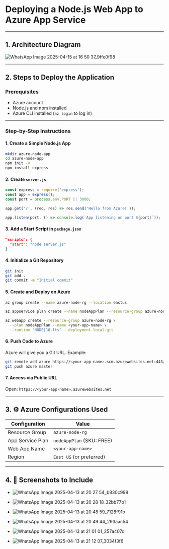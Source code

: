 #  Deploying a Node.js Web App to Azure App Service

---

## 1.  Architecture Diagram

![WhatsApp Image 2025-04-15 at 16 50 37_9ffe0f98](https://github.com/user-attachments/assets/fb9e6ef7-c83c-42b0-8a59-87a2a6b75e39)


---

## 2.  Steps to Deploy the Application

###  Prerequisites

- Azure account
- Node.js and npm installed
- Azure CLI installed (`az login` to log in)

---

###  Step-by-Step Instructions

#### 1. Create a Simple Node.js App

```bash
mkdir azure-node-app
cd azure-node-app
npm init -y
npm install express
```

#### 2. Create `server.js`

```javascript
const express = require('express');
const app = express();
const port = process.env.PORT || 3000;

app.get('/', (req, res) => res.send('Hello from Azure!'));

app.listen(port, () => console.log(`App listening on port ${port}`));
```

#### 3. Add a Start Script in `package.json`

```json
"scripts": {
  "start": "node server.js"
}
```

#### 4. Initialize a Git Repository

```bash
git init
git add .
git commit -m "Initial commit"
```

#### 5. Create and Deploy on Azure

```bash
az group create --name azure-node-rg --location eastus

az appservice plan create --name nodeAppPlan --resource-group azure-node-rg --sku FREE

az webapp create --resource-group azure-node-rg \
  --plan nodeAppPlan --name <your-app-name> \
  --runtime "NODE|18-lts" --deployment-local-git
```

#### 6. Push Code to Azure

Azure will give you a Git URL. Example:

```bash
git remote add azure https://<your-app-name>.scm.azurewebsites.net:443/<your-app-name>.git
git push azure master
```

#### 7. Access via Public URL

Open: `https://<your-app-name>.azurewebsites.net`

---

## 3. ⚙️ Azure Configurations Used

| Configuration     | Value               |
|-------------------|---------------------|
| Resource Group     | `azure-node-rg`     |
| App Service Plan   | `nodeAppPlan` (SKU: FREE) |
| Web App Name       | `<your-app-name>`   |
| Region             | `East US` (or preferred) |

---

## 4. 📸 Screenshots to Include

- ![WhatsApp Image 2025-04-13 at 20 27 54_b830c999](https://github.com/user-attachments/assets/c711bb3d-f4d7-4a55-8777-50db583027fa)

- ![WhatsApp Image 2025-04-13 at 20 28 18_32bb77b1](https://github.com/user-attachments/assets/e71cb7ce-66f1-43cc-9eb8-c4e764a7ad1a)

- ![WhatsApp Image 2025-04-13 at 20 48 59_7128f91b](https://github.com/user-attachments/assets/8a4af911-d67a-4f7f-9df5-f7496e02141e)

- ![WhatsApp Image 2025-04-13 at 20 49 44_293aac54](https://github.com/user-attachments/assets/5b9e416d-ffbe-4030-8dde-d16b3e6e7426)
  
- ![WhatsApp Image 2025-04-13 at 21 01 01_257a407d](https://github.com/user-attachments/assets/5a5d2296-0aae-4760-b7dc-93467ee6e422)

- ![WhatsApp Image 2025-04-13 at 21 12 07_3034f3f6](https://github.com/user-attachments/assets/ed2349c1-a2ce-487f-8cf3-76a5907fe799)





```
